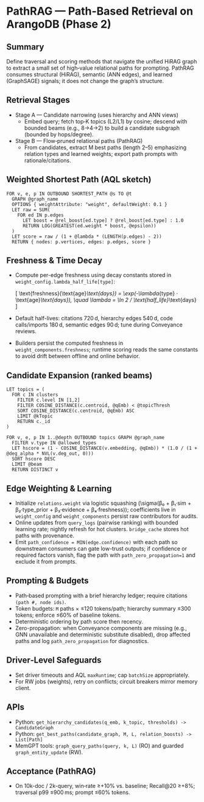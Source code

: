 # PathRAG — Path-Based Retrieval on ArangoDB (Phase 2)

## Summary

Define traversal and scoring methods that navigate the unified HiRAG graph to extract a small set of high‑value relational paths for prompting. PathRAG consumes structural (HiRAG), semantic (ANN edges), and learned (GraphSAGE) signals; it does not change the graph’s structure.

## Retrieval Stages

- Stage A — Candidate narrowing (uses hierarchy and ANN views)
  - Embed query; fetch top‑K topics (L2/L1) by cosine; descend with bounded beams (e.g., 8→4→2) to build a candidate subgraph (bounded by hops/degree).
- Stage B — Flow‑pruned relational paths (PathRAG)
  - From candidates, extract M best paths (length 2–5) emphasizing relation types and learned weights; export path prompts with rationale/citations.

## Weighted Shortest Path (AQL sketch)

```aql
FOR v, e, p IN OUTBOUND SHORTEST_PATH @s TO @t
  GRAPH @graph_name
  OPTIONS { weightAttribute: "weight", defaultWeight: 0.1 }
  LET raw = SUM(
    FOR ed IN p.edges
      LET boost = @rel_boost[ed.type] ? @rel_boost[ed.type] : 1.0
      RETURN LOG(GREATEST(ed.weight * boost, @epsilon))
  )
  LET score = raw / (1 + @lambda * (LENGTH(p.edges) - 2))
  RETURN { nodes: p.vertices, edges: p.edges, score }
```

## Freshness & Time Decay

- Compute per-edge freshness using decay constants stored in `weight_config.lambda_half_life[type]`:

  \[
  \text{freshness}(\text{age}_\text{days}) = \exp(-\lambda_{type} · \text{age}_\text{days}), \quad \lambda = \ln 2 / \text{half\_life}_\text{days}
  \]

- Default half-lives: citations 720 d, hierarchy edges 540 d, code calls/imports 180 d, semantic edges 90 d; tune during Conveyance reviews.
- Builders persist the computed freshness in `weight_components.freshness`; runtime scoring reads the same constants to avoid drift between offline and online behavior.

## Candidate Expansion (ranked beams)

```aql
LET topics = (
  FOR c IN clusters
    FILTER c.level IN [1,2]
    FILTER COSINE_DISTANCE(c.centroid, @qEmb) < @topicThresh
    SORT COSINE_DISTANCE(c.centroid, @qEmb) ASC
    LIMIT @kTopic
    RETURN c._id
)

FOR v, e, p IN 1..@depth OUTBOUND topics GRAPH @graph_name
  FILTER v.type IN @allowed_types
  LET hscore = (1 - COSINE_DISTANCE(v.embedding, @qEmb)) * (1.0 / (1 + @deg_alpha * NVL(v.deg_out, 0)))
  SORT hscore DESC
  LIMIT @beam
  RETURN DISTINCT v
```

## Edge Weighting & Learning

- Initialize `relations.weight` via logistic squashing \(\sigma(β₀ + β₁·sim + β₂·type\_prior + β₃·evidence + β₄·freshness)\); coefficients live in `weight_config` and `weight_components` persist raw contributors for audits.
- Online updates from `query_logs` (pairwise ranking) with bounded learning rate; nightly refresh for hot clusters. `bridge_cache` stores hot paths with provenance.
- Emit `path_confidence = MIN(edge.confidence)` with each path so downstream consumers can gate low-trust outputs; if confidence or required factors vanish, flag the path with `path_zero_propagation=1` and exclude it from prompts.

## Prompting & Budgets

- Path‑based prompting with a brief hierarchy ledger; require citations `(path #, node ids)`.
- Token budgets: `M` paths × ≤120 tokens/path; hierarchy summary ≤300 tokens; enforce ≤60% of baseline tokens.
- Deterministic ordering by path score then recency.
- Zero-propagation: when Conveyance components are missing (e.g., GNN unavailable and deterministic substitute disabled), drop affected paths and log `path_zero_propagation` for diagnostics.

## Driver‑Level Safeguards

- Set driver timeouts and AQL `maxRuntime`; cap `batchSize` appropriately.
- For RW jobs (weights), retry on conflicts; circuit breakers mirror memory client.

## APIs

- Python: `get_hierarchy_candidates(q_emb, k_topic, thresholds) -> CandidateGraph`
- Python: `get_best_paths(candidate_graph, M, L, relation_boosts) -> List[Path]`
- MemGPT tools: `graph_query_paths(query, k, L)` (RO) and guarded `graph_entity_update` (RW).

## Acceptance (PathRAG)

- On 10k-doc / 2k-query, win‑rate ≥+10% vs. baseline; Recall@20 ≥+8%; traversal p99 ≤900 ms; prompt ≤60% tokens.
